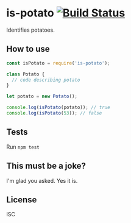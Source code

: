 # is-potato [![Build Status](https://travis-ci.org/iczero/node-is-potato.svg?branch=master)](https://travis-ci.org/iczero/node-is-potato)

Identifies potatoes.

## How to use

```js
const isPotato = require('is-potato');

class Potato {
  // code describing potato
}

let potato = new Potato();

console.log(isPotato(potato)); // true
console.log(isPotato(53)); // false
```

## Tests

Run `npm test`

## This must be a joke?

I'm glad you asked. Yes it is.

## License

ISC
